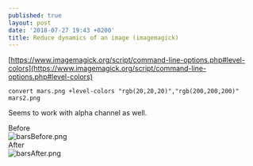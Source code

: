 ```yaml
---
published: true
layout: post
date: '2018-07-27 19:43 +0200'
title: Reduce dynamics of an image (imagemagick)
---
```

[https://www.imagemagick.org/script/command-line-options.php#level-colors](https://www.imagemagick.org/script/command-line-options.php#level-colors)

    convert mars.png +level-colors "rgb(20,20,20)","rgb(200,200,200)" mars2.png
    
Seems to work with alpha channel as well.

Before  
![barsBefore.png]({{site.baseurl}}/media/barsBefore.png)  
After  
![barsAfter.png]({{site.baseurl}}/media/barsAfter.png)



